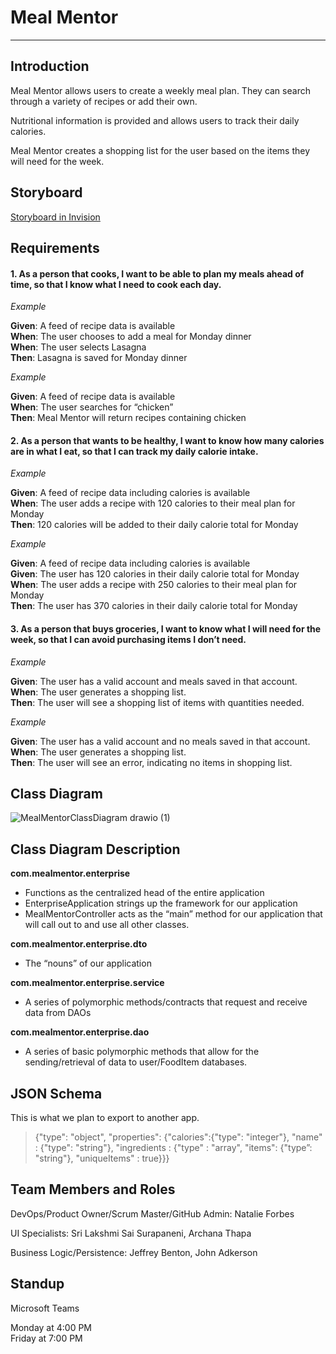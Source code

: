 # Meal Mentor
---
## Introduction

Meal Mentor allows users to create a weekly meal plan. They can search through a variety of recipes or add their own.

Nutritional information is provided and allows users to track their daily calories.

Meal Mentor creates a shopping list for the user based on the items they will need for the week.
## Storyboard

[Storyboard in Invision](https://projects.invisionapp.com/freehand/document/4kpRuyrtp)
## Requirements

#### 1. As a person that cooks, I want to be able to plan my meals ahead of time, so that I know what I need to cook each day.

*Example*

**Given**: A feed of recipe data is available   
  **When**: The user chooses to add a meal for Monday dinner  
  **When**: The user selects Lasagna  
  **Then**: Lasagna is saved for Monday dinner  

*Example*

**Given**: A feed of recipe data is available   
  **When**: The user searches for “chicken”   
  **Then**: Meal Mentor will return recipes containing chicken

#### 2.	As a person that wants to be healthy, I want to know how many calories are in what I eat, so that I can track my daily calorie intake.

*Example*

**Given**: A feed of recipe data including calories is available  
  **When**: The user adds a recipe with 120 calories to their meal plan for Monday  
  **Then**: 120 calories will be added to their daily calorie total for Monday

*Example*

**Given**: A feed of recipe data including calories is available    
  **Given**: The user has 120 calories in their daily calorie total for Monday    
  **When**: The user adds a recipe with 250 calories to their meal plan for Monday    
  **Then**: The user has 370 calories in their daily calorie total for Monday

#### 3.	As a person that buys groceries, I want to know what I will need for the week, so that I can avoid purchasing items I don’t need.

*Example*

**Given**: The user has a valid account and meals saved in that account.    
  **When**: The user generates a shopping list.   
  **Then**: The user will see a shopping list of items with quantities needed.

*Example*

**Given**: The user has a valid account and no meals saved in that account.   
  **When**: The user generates a shopping list.   
  **Then**: The user will see an error, indicating no items in shopping list.

## Class Diagram

![MealMentorClassDiagram drawio (1)](https://user-images.githubusercontent.com/64596547/132994962-6ce528e7-8ca5-4cb7-8161-38a801aaebc3.png)
## Class Diagram Description

**com.mealmentor.enterprise**

- Functions as the centralized head of the entire application
- EnterpriseApplication strings up the framework for our application
- MealMentorController acts as the “main” method for our application that will call out to and use all other classes.

**com.mealmentor.enterprise.dto**

- The “nouns” of our application

**com.mealmentor.enterprise.service**

- A series of polymorphic methods/contracts that request and receive data from DAOs

**com.mealmentor.enterprise.dao**

- A series of basic polymorphic methods that allow for the sending/retrieval of data to user/FoodItem databases.

## JSON Schema

This is what we plan to export to another app.

> {"type": "object", "properties": {"calories":{"type": "integer"}, "name" : {"type": "string"}, "ingredients : {"type" : "array", "items": {"type”: "string"}, "uniqueItems" : true}}} 
## Team Members and Roles

DevOps/Product Owner/Scrum Master/GitHub Admin: Natalie Forbes

UI Specialists: Sri Lakshmi Sai Surapaneni, Archana Thapa

Business Logic/Persistence: Jeffrey Benton, John Adkerson
## Standup

Microsoft Teams

Monday at 4:00 PM     
Friday at 7:00 PM
